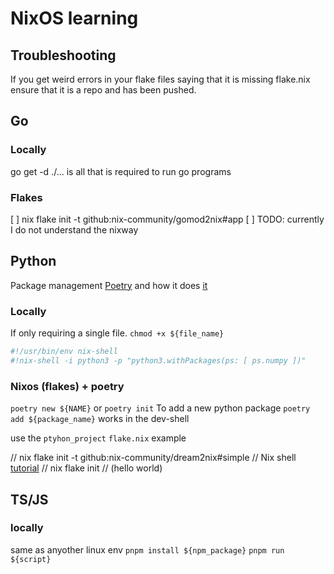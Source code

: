 # NixOS learning 

## Troubleshooting
If you get weird errors in your flake files saying that it is missing flake.nix ensure that it is a repo and has been pushed.

## Go 
### Locally
go get -d ./... is all that is required to run go programs


### Flakes
[ ] nix flake init -t github:nix-community/gomod2nix#app
[ ] TODO: currently I do not understand the nixway

## Python
Package management [Poetry](https://python-poetry.org/docs/) and how it does [it](https://toraritte.github.io/poetry-intro/#using-a-hrefhttpspython-poetryorg-titlethe-poetry-websitepoetrya-with-a-hrefhttpsnixosorg-titlethe-website-of-the-nix-cross-platform-system-package-managernixa)

### Locally
If only requiring a single file.
`chmod +x ${file_name}`
```nix
#!/usr/bin/env nix-shell
#!nix-shell -i python3 -p "python3.withPackages(ps: [ ps.numpy ])"
```



### Nixos (flakes) + poetry

`poetry new ${NAME}` or `poetry init`
To add a new python package `poetry add ${package_name}` works in the dev-shell

use the `ptyhon_project` `flake.nix` example

// nix flake init -t github:nix-community/dream2nix#simple
// Nix shell [tutorial](https://nixos.org/manual/nixpkgs/stable/#python)
// nix flake init // (hello world)

## TS/JS
### locally
same as anyother linux env
`pnpm install ${npm_package}` 
`pnpm run ${script}`
